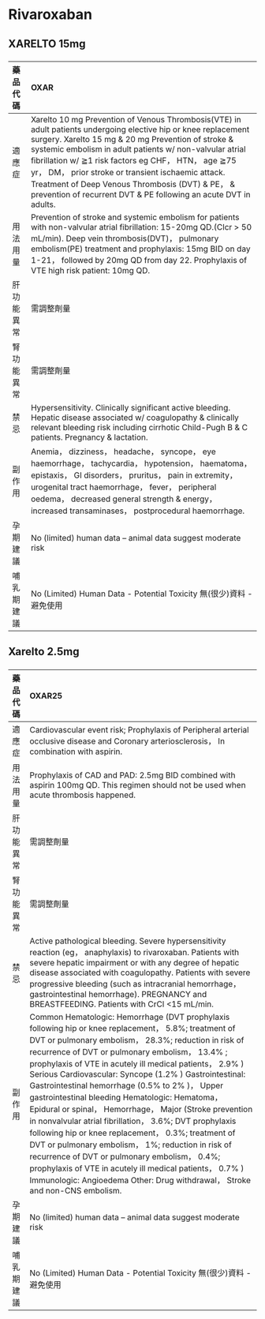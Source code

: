 # Rivaroxaban

## XARELTO 15mg

##### 

| 藥品代碼   | OXAR                                                                                                                                                                                                                                                                                                                                                                                                                                                                 |
|:-----------|:---------------------------------------------------------------------------------------------------------------------------------------------------------------------------------------------------------------------------------------------------------------------------------------------------------------------------------------------------------------------------------------------------------------------------------------------------------------------|
| 適應症     | Xarelto 10 mg Prevention of Venous Thrombosis(VTE) in adult patients undergoing elective hip or knee replacement surgery. Xarelto 15 mg & 20 mg Prevention of stroke & systemic embolism in adult patients w/ non-valvular atrial fibrillation w/ ≧1 risk factors eg CHF， HTN， age ≧75 yr， DM， prior stroke or transient ischaemic attack. Treatment of Deep Venous Thrombosis (DVT) & PE， & prevention of recurrent DVT & PE following an acute DVT in adults. |
| 用法用量   | Prevention of stroke and systemic embolism for patients with non-valvular atrial fibrillation: 15-20mg QD.(Clcr > 50 mL/min). Deep vein thrombosis(DVT)， pulmonary embolism(PE) treatment and prophylaxis: 15mg BID on day 1-21， followed by 20mg QD from day 22. Prophylaxis of VTE high risk patient: 10mg QD.                                                                                                                                                   |
| 肝功能異常 | 需調整劑量                                                                                                                                                                                                                                                                                                                                                                                                                                                           |
| 腎功能異常 | 需調整劑量                                                                                                                                                                                                                                                                                                                                                                                                                                                           |
| 禁忌       | Hypersensitivity. Clinically significant active bleeding. Hepatic disease associated w/ coagulopathy & clinically relevant bleeding risk including cirrhotic Child-Pugh B & C patients. Pregnancy & lactation.                                                                                                                                                                                                                                                       |
| 副作用     | Anemia， dizziness， headache， syncope， eye haemorrhage， tachycardia， hypotension， haematoma， epistaxis， GI disorders， pruritus， pain in extremity， urogenital tract haemorrhage， fever， peripheral oedema， decreased general strength & energy， increased transaminases， postprocedural haemorrhage.                                                                                                                                                 |
| 孕期建議   | No (limited) human data – animal data suggest moderate risk                                                                                                                                                                                                                                                                                                                                                                                                          |
| 哺乳期建議 | No (Limited) Human Data - Potential Toxicity 無(很少)資料 - 避免使用                                                                                                                                                                                                                                                                                                                                                                                                 |

## Xarelto 2.5mg

##### 

| 藥品代碼   | OXAR25                                                                                                                                                                                                                                                                                                                                                                                                                                                                                                                                                                                                                                                                                                                                                                                                                                                                 |
|:-----------|:-----------------------------------------------------------------------------------------------------------------------------------------------------------------------------------------------------------------------------------------------------------------------------------------------------------------------------------------------------------------------------------------------------------------------------------------------------------------------------------------------------------------------------------------------------------------------------------------------------------------------------------------------------------------------------------------------------------------------------------------------------------------------------------------------------------------------------------------------------------------------|
| 適應症     | Cardiovascular event risk; Prophylaxis of Peripheral arterial occlusive disease and Coronary arteriosclerosis， In combination with aspirin.                                                                                                                                                                                                                                                                                                                                                                                                                                                                                                                                                                                                                                                                                                                           |
| 用法用量   | Prophylaxis of CAD and PAD: 2.5mg BID combined with aspirin 100mg QD. This regimen should not be used when acute thrombosis happened.                                                                                                                                                                                                                                                                                                                                                                                                                                                                                                                                                                                                                                                                                                                                  |
| 肝功能異常 | 需調整劑量                                                                                                                                                                                                                                                                                                                                                                                                                                                                                                                                                                                                                                                                                                                                                                                                                                                             |
| 腎功能異常 | 需調整劑量                                                                                                                                                                                                                                                                                                                                                                                                                                                                                                                                                                                                                                                                                                                                                                                                                                                             |
| 禁忌       | Active pathological bleeding. Severe hypersensitivity reaction (eg， anaphylaxis) to rivaroxaban. Patients with severe hepatic impairment or with any degree of hepatic disease associated with coagulopathy. Patients with severe progressive bleeding (such as intracranial hemorrhage， gastrointestinal hemorrhage). PREGNANCY and BREASTFEEDING. Patients with CrCl <15 mL/min.                                                                                                                                                                                                                                                                                                                                                                                                                                                                                   |
| 副作用     | Common Hematologic: Hemorrhage (DVT prophylaxis following hip or knee replacement， 5.8%; treatment of DVT or pulmonary embolism， 28.3%; reduction in risk of recurrence of DVT or pulmonary embolism， 13.4% ; prophylaxis of VTE in acutely ill medical patients， 2.9% ) Serious Cardiovascular: Syncope (1.2% ) Gastrointestinal: Gastrointestinal hemorrhage (0.5% to 2% )， Upper gastrointestinal bleeding Hematologic: Hematoma， Epidural or spinal， Hemorrhage， Major (Stroke prevention in nonvalvular atrial fibrillation， 3.6%; DVT prophylaxis following hip or knee replacement， 0.3%; treatment of DVT or pulmonary embolism， 1%; reduction in risk of recurrence of DVT or pulmonary embolism， 0.4%; prophylaxis of VTE in acutely ill medical patients， 0.7% ) Immunologic: Angioedema Other: Drug withdrawal， Stroke and non-CNS embolism. |
| 孕期建議   | No (limited) human data – animal data suggest moderate risk                                                                                                                                                                                                                                                                                                                                                                                                                                                                                                                                                                                                                                                                                                                                                                                                            |
| 哺乳期建議 | No (Limited) Human Data - Potential Toxicity 無(很少)資料 - 避免使用                                                                                                                                                                                                                                                                                                                                                                                                                                                                                                                                                                                                                                                                                                                                                                                                   |

